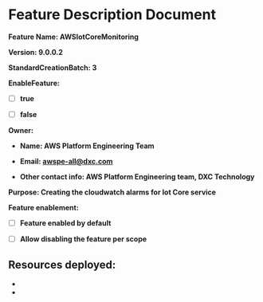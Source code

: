 # Feature Description Document

**Feature Name: AWSIotCoreMonitoring**

**Version: 9.0.0.2**

**StandardCreationBatch: 3**

**EnableFeature:**

- [ ] **true**

- [ ] **false**

**Owner:**

- **Name: AWS Platform Engineering Team**

- **Email: awspe-all@dxc.com**

- **Other contact info: AWS Platform Engineering team, DXC Technology** 

**Purpose: Creating the cloudwatch alarms for Iot Core service**


**Feature enablement:**

- [ ] **Feature enabled by default**

- [ ] **Allow disabling the feature per scope**

**Resources deployed:**
-
-
- 